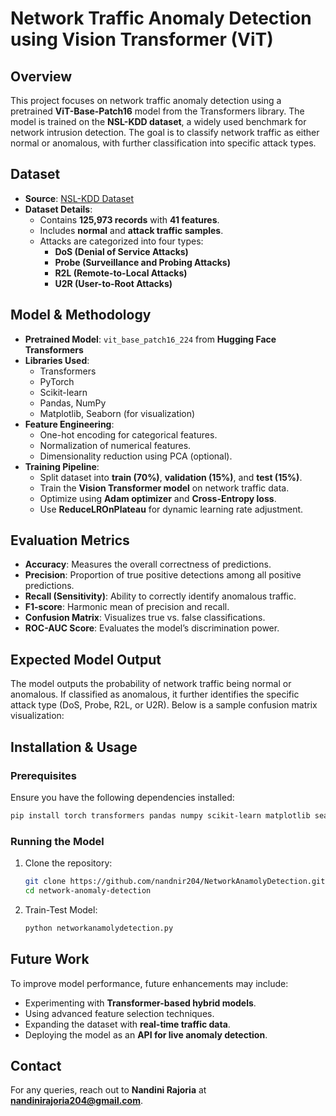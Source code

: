 # Network Traffic Anomaly Detection using Vision Transformer (ViT)

## Overview
This project focuses on network traffic anomaly detection using a pretrained **ViT-Base-Patch16** model from the Transformers library. The model is trained on the **NSL-KDD dataset**, a widely used benchmark for network intrusion detection. The goal is to classify network traffic as either normal or anomalous, with further classification into specific attack types.

## Dataset
- **Source**: [NSL-KDD Dataset](https://www.unb.ca/cic/datasets/nsl.html)
- **Dataset Details**:
  - Contains **125,973 records** with **41 features**.
  - Includes **normal** and **attack traffic samples**.
  - Attacks are categorized into four types:
    - **DoS (Denial of Service Attacks)**
    - **Probe (Surveillance and Probing Attacks)**
    - **R2L (Remote-to-Local Attacks)**
    - **U2R (User-to-Root Attacks)**

## Model & Methodology
- **Pretrained Model**: `vit_base_patch16_224` from **Hugging Face Transformers**
- **Libraries Used**:
  - Transformers
  - PyTorch
  - Scikit-learn
  - Pandas, NumPy
  - Matplotlib, Seaborn (for visualization)
- **Feature Engineering**:
  - One-hot encoding for categorical features.
  - Normalization of numerical features.
  - Dimensionality reduction using PCA (optional).
- **Training Pipeline**:
  - Split dataset into **train (70%)**, **validation (15%)**, and **test (15%)**.
  - Train the **Vision Transformer model** on network traffic data.
  - Optimize using **Adam optimizer** and **Cross-Entropy loss**.
  - Use **ReduceLROnPlateau** for dynamic learning rate adjustment.

## Evaluation Metrics
- **Accuracy**: Measures the overall correctness of predictions.
- **Precision**: Proportion of true positive detections among all positive predictions.
- **Recall (Sensitivity)**: Ability to correctly identify anomalous traffic.
- **F1-score**: Harmonic mean of precision and recall.
- **Confusion Matrix**: Visualizes true vs. false classifications.
- **ROC-AUC Score**: Evaluates the model’s discrimination power.

## Expected Model Output
The model outputs the probability of network traffic being normal or anomalous. If classified as anomalous, it further identifies the specific attack type (DoS, Probe, R2L, or U2R). Below is a sample confusion matrix visualization:


## Installation & Usage
### Prerequisites
Ensure you have the following dependencies installed:
```bash
pip install torch transformers pandas numpy scikit-learn matplotlib seaborn
```

### Running the Model
1. Clone the repository:
   ```bash
   git clone https://github.com/nandnir204/NetworkAnamolyDetection.git
   cd network-anomaly-detection
   ```
2. Train-Test Model:
   ```bash
   python networkanamolydetection.py
   ```

## Future Work
To improve model performance, future enhancements may include:
- Experimenting with **Transformer-based hybrid models**.
- Using advanced feature selection techniques.
- Expanding the dataset with **real-time traffic data**.
- Deploying the model as an **API for live anomaly detection**.

## Contact
For any queries, reach out to **Nandini Rajoria** at **nandinirajoria204@gmail.com**.

